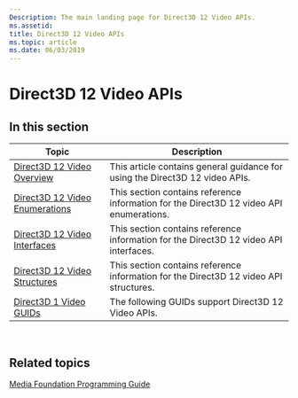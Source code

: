 ```yaml
---
Description: The main landing page for Direct3D 12 Video APIs.
ms.assetid: 
title: Direct3D 12 Video APIs
ms.topic: article
ms.date: 06/03/2019
---
```


# Direct3D 12 Video APIs


## In this section



| Topic                                                                                                                                 | Description                                                                                         |
|---------------------------------------------------------------------------------------------------------------------------------------|-----------------------------------------------------------------------------------------------------|
| [Direct3D 12 Video Overview](direct3d-12-video-overview.md)<br/>                                                       | This article contains general guidance for using the Direct3D 12 video APIs.<br/>  |
| [Direct3D 12 Video Enumerations](direct3d-12-video-enumerations.md)<br/>                                                       | This section contains reference information for the Direct3D 12 video API enumerations.<br/>  |
| [Direct3D 12 Video Interfaces](direct3d-12-video-interfaces.md)<br/>                                                           | This section contains reference information for the Direct3D 12 video API interfaces.<br/>    |
| [Direct3D 12 Video Structures](direct3d-12-video-structures.md)<br/>                                                           | This section contains reference information for the Direct3D 12 video API structures.<br/>    |
| [Direct3D 1 Video GUIDs](direct3d-12-video-guids.md)<br/>                                                                 | The following GUIDs support Direct3D 12 Video APIs.<br/>                                      |



 

## Related topics

<dl> <dt>

[Media Foundation Programming Guide](media-foundation-programming-guide.md)
</dt> </dl>

 

 




